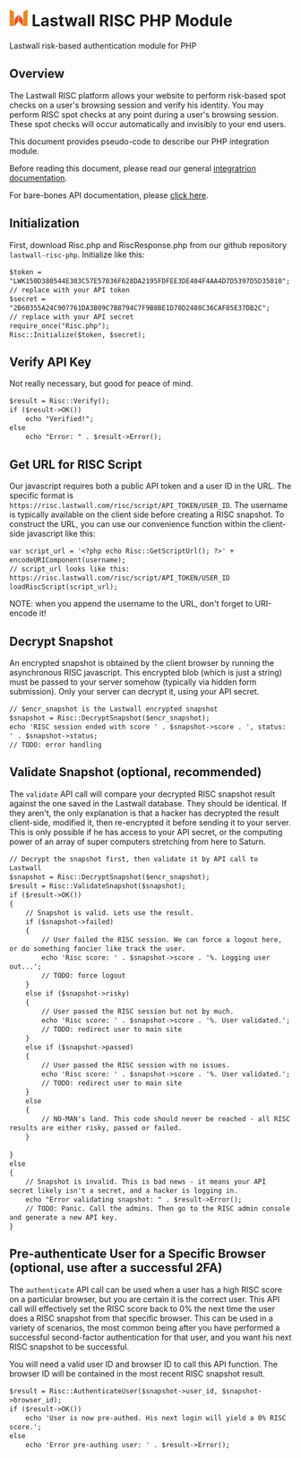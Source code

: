 # ![Lastwall Logo](logo.png) Lastwall RISC PHP Module

Lastwall risk-based authentication module for PHP

## Overview

The Lastwall RISC platform allows your website to perform risk-based spot checks on a user's browsing session and verify his identity. You may perform RISC spot checks at any point during a user's browsing session. These spot checks will occur automatically and invisibly to your end users.

This document provides pseudo-code to describe our PHP integration module.

Before reading this document, please read our general [integratrion documentation](Integration.md).

For bare-bones API documentation, please [click here](API.md).


## Initialization

First, download Risc.php and RiscResponse.php from our github repository `lastwall-risc-php`. Initialize like this:

```
$token = "LWK150D380544E303C57E57036F628DA2195FDFEE3DE404F4AA4D7D5397D5D35010";   // replace with your API token
$secret = "2B60355A24C907761DA3B09C7B8794C7F9B8BE1D70D2488C36CAF85E37DB2C";       // replace with your API secret
require_once("Risc.php");
Risc::Initialize($token, $secret);
```


## Verify API Key

Not really necessary, but good for peace of mind.

```
$result = Risc::Verify();
if ($result->OK())
	echo "Verified!";
else
	echo "Error: " . $result->Error();
```


## Get URL for RISC Script

Our javascript requires both a public API token and a user ID in the URL. The specific format is `https://risc.lastwall.com/risc/script/API_TOKEN/USER_ID`. The username is typically available on the client side before creating a RISC snapshot. To construct the URL, you can use our convenience function within the client-side javascript like this:

```
var script_url = '<?php echo Risc::GetScriptUrl(); ?>' + encodeURIComponent(username);
// script_url looks like this: https://risc.lastwall.com/risc/script/API_TOKEN/USER_ID
loadRiscScript(script_url);
```

NOTE: when you append the username to the URL, don't forget to URI-encode it!


## Decrypt Snapshot

An encrypted snapshot is obtained by the client browser by running the asynchronous RISC javascript. This encrypted blob (which is just a string) must be passed to your server somehow (typically via hidden form submission). Only your server can decrypt it, using your API secret.

```
// $encr_snapshot is the Lastwall encrypted snapshot
$snapshot = Risc::DecryptSnapshot($encr_snapshot);
echo 'RISC session ended with score ' . $snapshot->score . ', status: ' . $snapshot->status;
// TODO: error handling
```


## Validate Snapshot (optional, recommended)

The `validate` API call will compare your decrypted RISC snapshot result against the one saved in the Lastwall database. They should be identical. If they aren't, the only explanation is that a hacker has decrypted the result client-side, modified it, then re-encrypted it before sending it to your server. This is only possible if he has access to your API secret, or the computing power of an array of super computers stretching from here to Saturn.

```
// Decrypt the snapshot first, then validate it by API call to Lastwall
$snapshot = Risc::DecryptSnapshot($encr_snapshot);
$result = Risc::ValidateSnapshot($snapshot);
if ($result->OK())
{
    // Snapshot is valid. Lets use the result.
    if ($snapshot->failed)
    {
        // User failed the RISC session. We can force a logout here, or do something fancier like track the user.
        echo 'Risc score: ' . $snapshot->score . '%. Logging user out...';
        // TODO: force logout
    }
    else if ($snapshot->risky)
    {
        // User passed the RISC session but not by much.
        echo 'Risc score: ' . $snapshot->score . '%. User validated.';
        // TODO: redirect user to main site
    }
    else if ($snapshot->passed)
    {
        // User passed the RISC session with no issues.
        echo 'Risc score: ' . $snapshot->score . '%. User validated.';
        // TODO: redirect user to main site
    }
    else
    {
        // NO-MAN's land. This code should never be reached - all RISC results are either risky, passed or failed.
    }

}
else
{
    // Snapshot is invalid. This is bad news - it means your API secret likely isn't a secret, and a hacker is logging in.
	echo "Error validating snapshot: " . $result->Error();
    // TODO: Panic. Call the admins. Then go to the RISC admin console and generate a new API key.
}
```


## Pre-authenticate User for a Specific Browser (optional, use after a successful 2FA)

The `authenticate` API call can be used when a user has a high RISC score on a particular browser, but you are certain it is the correct user. This API call will effectively set the RISC score back to 0% the next time the user does a RISC snapshot from that specific browser. This can be used in a variety of scenarios, the most common being after you have performed a successful second-factor authentication for that user, and you want his next RISC snapshot to be successful.

You will need a valid user ID and browser ID to call this API function. The browser ID will be contained in the most recent RISC snapshot result.

```
$result = Risc::AuthenticateUser($snapshot->user_id, $snapshot->browser_id);
if ($result->OK())
    echo 'User is now pre-authed. His next login will yield a 0% RISC score.';
else
    echo 'Error pre-authing user: ' . $result->Error();
```
